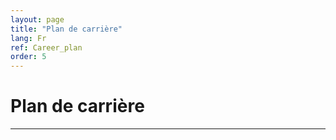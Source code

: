 ```yaml
---
layout: page
title: "Plan de carrière"
lang: Fr
ref: Career_plan
order: 5
---
```

# Plan de carrière
---

